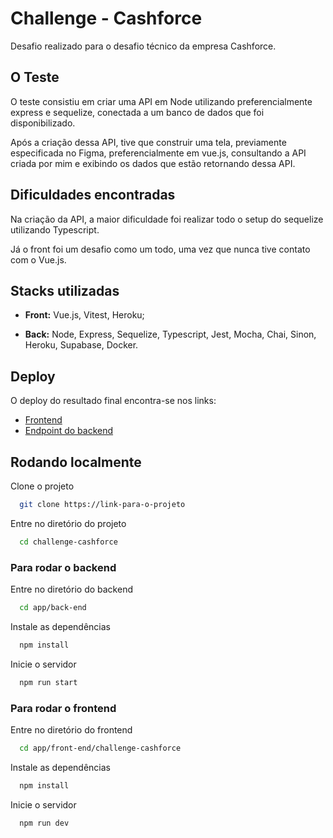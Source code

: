 # Challenge - Cashforce
Desafio realizado para o desafio técnico da empresa Cashforce.

## O Teste

O teste consistiu em criar uma API em Node utilizando preferencialmente express e sequelize, conectada a um banco de dados que foi disponibilizado.

Após a criação dessa API, tive que construir uma tela, previamente especificada no Figma, preferencialmente em vue.js, consultando a API criada por mim e exibindo os dados que estão retornando dessa API.

## Dificuldades encontradas

Na criação da API, a maior dificuldade foi realizar todo o setup do sequelize utilizando Typescript.

Já o front foi um desafio como um todo, uma vez que nunca tive contato com o Vue.js.

## Stacks utilizadas

 - **Front:**  Vue.js, Vitest, Heroku;

 - **Back:** Node, Express, Sequelize, Typescript, Jest, Mocha, Chai, Sinon, Heroku, Supabase, Docker.

## Deploy

O deploy do resultado final encontra-se nos links:
 - [Frontend](https://alexandre-cashforce.herokuapp.com/)
 - [Endpoint do backend](https://alexandre-pimentel-cashforce.herokuapp.com/order)


## Rodando localmente

Clone o projeto

```bash
  git clone https://link-para-o-projeto
```

Entre no diretório do projeto

```bash
  cd challenge-cashforce
```

### Para rodar o backend

Entre no diretório do backend

```bash
  cd app/back-end
```

Instale as dependências

```bash
  npm install
```

Inicie o servidor

```bash
  npm run start
```

### Para rodar o frontend

Entre no diretório do frontend

```bash
  cd app/front-end/challenge-cashforce
```

Instale as dependências

```bash
  npm install
```

Inicie o servidor

```bash
  npm run dev
```
